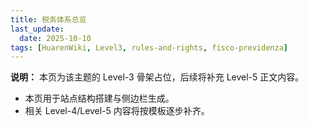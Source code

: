 ```yaml
---
title: 税务体系总览
last_update:
  date: 2025-10-10
tags: [HuarenWiki, Level3, rules-and-rights, fisco-previdenza]
---
```

**说明：** 本页为该主题的 Level-3 骨架占位，后续将补充 Level-5 正文内容。

- 本页用于站点结构搭建与侧边栏生成。
- 相关 Level-4/Level-5 内容将按模板逐步补齐。
